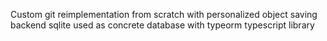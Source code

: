 Custom git reimplementation from scratch with personalized object saving backend
sqlite used as concrete database with typeorm typescript library
